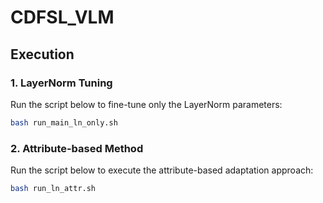 # CDFSL_VLM
##  Execution

### 1. LayerNorm Tuning
Run the script below to fine-tune only the LayerNorm parameters:
```bash
bash run_main_ln_only.sh
```

### 2. Attribute-based Method
Run the script below to execute the attribute-based adaptation approach:
```bash
bash run_ln_attr.sh
```
